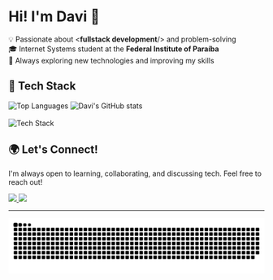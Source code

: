 # Hi! I'm Davi 👋

💡 Passionate about <**fullstack development**/> and problem-solving<br>
🎓 Internet Systems student at the **Federal Institute of Paraíba**<br>
📖 Always exploring new technologies and improving my skills

## 🚀 Tech Stack  

<div>
  <img height=170 src="https://github-readme-stats.vercel.app/api/top-langs/?username=davicesarmorais&layout=compact&theme=tokyonight&border_color=2f353d" alt="Top Languages">
  <img height=170 src="https://github-readme-stats.vercel.app/api?username=davicesarmorais&show_icons=true&theme=tokyonight&border_color=2f353d" alt="Davi's GitHub stats"/>
</div>
<br>
<img src="https://skillicons.dev/icons?i=python,cpp,ts,tailwind,next,flask,django,mysql,unity,cs" alt="Tech Stack"/>

## 🌍 Let's Connect!  
I'm always open to learning, collaborating, and discussing tech. Feel free to reach out!

<a href="https://www.linkedin.com/in/davicesar">
  <img src="https://img.shields.io/badge/LinkedIn-0077B5?style=for-the-badge&logo=linkedin&logoColor=white">
</a>
<a href="mailto:davicesarmorais@gmail.com">
  <img src="https://img.shields.io/badge/Gmail-D14836?style=for-the-badge&logo=gmail&logoColor=white">
</a>

---

<!-- GitHub Contribution Snake Animation -->
<picture>
  <source media="(prefers-color-scheme: dark)" srcset="https://raw.githubusercontent.com/platane/snk/output/github-contribution-grid-snake-dark.svg"/>
  <source media="(prefers-color-scheme: light)" srcset="https://raw.githubusercontent.com/platane/snk/output/github-contribution-grid-snake.svg"/>
  <img alt="GitHub Contribution Grid Snake Animation" src="https://raw.githubusercontent.com/platane/snk/output/github-contribution-grid-snake.svg"/>
</picture>
